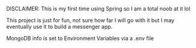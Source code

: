 DISCLAIMER: This is my first time using Spring so I am a total noob at it lol


This project is just for fun, not sure how far I will go with it
but I may eventually use it to build a messenger app.

MongoDB info is set to Environment Variables via a .env file